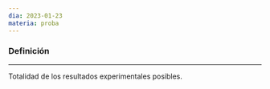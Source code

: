 ```yaml
---
dia: 2023-01-23
materia: proba
---
```

### Definición
---
Totalidad de los resultados experimentales posibles.